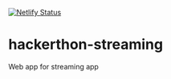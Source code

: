 [![Netlify Status](https://api.netlify.com/api/v1/badges/1fd89951-4566-425b-a5b8-c2bd67f32ec0/deploy-status)](https://app.netlify.com/sites/gongong/deploys)

# hackerthon-streaming
Web app for streaming app
